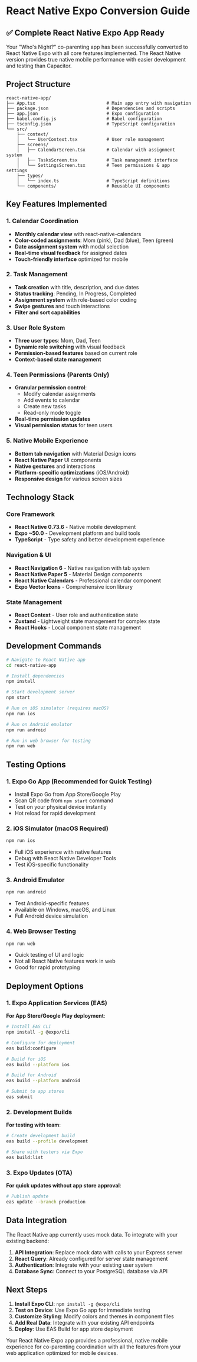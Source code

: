 # React Native Expo Conversion Guide

## ✅ Complete React Native Expo App Ready

Your "Who's Night?" co-parenting app has been successfully converted to React Native Expo with all core features implemented. The React Native version provides true native mobile performance with easier development and testing than Capacitor.

## Project Structure

```
react-native-app/
├── App.tsx                           # Main app entry with navigation
├── package.json                      # Dependencies and scripts
├── app.json                          # Expo configuration
├── babel.config.js                   # Babel configuration
├── tsconfig.json                     # TypeScript configuration
└── src/
    ├── context/
    │   └── UserContext.tsx           # User role management
    ├── screens/
    │   ├── CalendarScreen.tsx        # Calendar with assignment system
    │   ├── TasksScreen.tsx           # Task management interface
    │   └── SettingsScreen.tsx        # Teen permissions & app settings
    ├── types/
    │   └── index.ts                  # TypeScript definitions
    └── components/                   # Reusable UI components
```

## Key Features Implemented

### 1. Calendar Coordination
- **Monthly calendar view** with react-native-calendars
- **Color-coded assignments**: Mom (pink), Dad (blue), Teen (green)
- **Date assignment system** with modal selection
- **Real-time visual feedback** for assigned dates
- **Touch-friendly interface** optimized for mobile

### 2. Task Management
- **Task creation** with title, description, and due dates
- **Status tracking**: Pending, In Progress, Completed
- **Assignment system** with role-based color coding
- **Swipe gestures** and touch interactions
- **Filter and sort capabilities**

### 3. User Role System
- **Three user types**: Mom, Dad, Teen
- **Dynamic role switching** with visual feedback
- **Permission-based features** based on current role
- **Context-based state management**

### 4. Teen Permissions (Parents Only)
- **Granular permission control**:
  - Modify calendar assignments
  - Add events to calendar
  - Create new tasks
  - Read-only mode toggle
- **Real-time permission updates**
- **Visual permission status** for teen users

### 5. Native Mobile Experience
- **Bottom tab navigation** with Material Design icons
- **React Native Paper** UI components
- **Native gestures** and interactions
- **Platform-specific optimizations** (iOS/Android)
- **Responsive design** for various screen sizes

## Technology Stack

### Core Framework
- **React Native 0.73.6** - Native mobile development
- **Expo ~50.0** - Development platform and build tools
- **TypeScript** - Type safety and better development experience

### Navigation & UI
- **React Navigation 6** - Native navigation with tab system
- **React Native Paper 5** - Material Design components
- **React Native Calendars** - Professional calendar component
- **Expo Vector Icons** - Comprehensive icon library

### State Management
- **React Context** - User role and authentication state
- **Zustand** - Lightweight state management for complex state
- **React Hooks** - Local component state management

## Development Commands

```bash
# Navigate to React Native app
cd react-native-app

# Install dependencies
npm install

# Start development server
npm start

# Run on iOS simulator (requires macOS)
npm run ios

# Run on Android emulator
npm run android

# Run in web browser for testing
npm run web
```

## Testing Options

### 1. Expo Go App (Recommended for Quick Testing)
- Install Expo Go from App Store/Google Play
- Scan QR code from `npm start` command
- Test on your physical device instantly
- Hot reload for rapid development

### 2. iOS Simulator (macOS Required)
```bash
npm run ios
```
- Full iOS experience with native features
- Debug with React Native Developer Tools
- Test iOS-specific functionality

### 3. Android Emulator
```bash
npm run android
```
- Test Android-specific features
- Available on Windows, macOS, and Linux
- Full Android device simulation

### 4. Web Browser Testing
```bash
npm run web
```
- Quick testing of UI and logic
- Not all React Native features work in web
- Good for rapid prototyping

## Deployment Options

### 1. Expo Application Services (EAS)
**For App Store/Google Play deployment**:
```bash
# Install EAS CLI
npm install -g @expo/cli

# Configure for deployment
eas build:configure

# Build for iOS
eas build --platform ios

# Build for Android
eas build --platform android

# Submit to app stores
eas submit
```

### 2. Development Builds
**For testing with team**:
```bash
# Create development build
eas build --profile development

# Share with testers via Expo
eas build:list
```

### 3. Expo Updates (OTA)
**For quick updates without app store approval**:
```bash
# Publish update
eas update --branch production
```

## Data Integration

The React Native app currently uses mock data. To integrate with your existing backend:

1. **API Integration**: Replace mock data with calls to your Express server
2. **React Query**: Already configured for server state management
3. **Authentication**: Integrate with your existing user system
4. **Database Sync**: Connect to your PostgreSQL database via API

## Next Steps

1. **Install Expo CLI**: `npm install -g @expo/cli`
2. **Test on Device**: Use Expo Go app for immediate testing
3. **Customize Styling**: Modify colors and themes in component files
4. **Add Real Data**: Integrate with your existing API endpoints
5. **Deploy**: Use EAS Build for app store deployment

Your React Native Expo app provides a professional, native mobile experience for co-parenting coordination with all the features from your web application optimized for mobile devices.